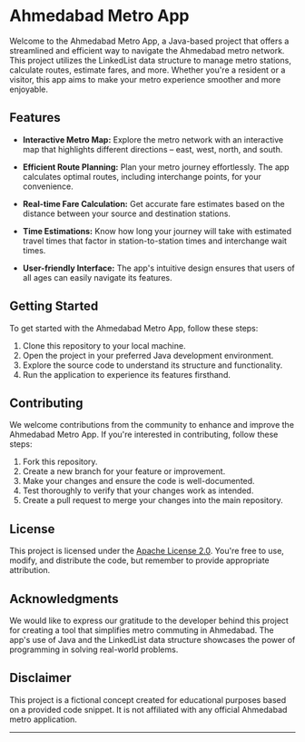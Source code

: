 # Ahmedabad Metro App

Welcome to the Ahmedabad Metro App, a Java-based project that offers a streamlined and efficient way to navigate the Ahmedabad metro network. This project utilizes the LinkedList data structure to manage metro stations, calculate routes, estimate fares, and more. Whether you're a resident or a visitor, this app aims to make your metro experience smoother and more enjoyable.

## Features

- **Interactive Metro Map:** Explore the metro network with an interactive map that highlights different directions – east, west, north, and south.

- **Efficient Route Planning:** Plan your metro journey effortlessly. The app calculates optimal routes, including interchange points, for your convenience.

- **Real-time Fare Calculation:** Get accurate fare estimates based on the distance between your source and destination stations.

- **Time Estimations:** Know how long your journey will take with estimated travel times that factor in station-to-station times and interchange wait times.

- **User-friendly Interface:** The app's intuitive design ensures that users of all ages can easily navigate its features.

## Getting Started

To get started with the Ahmedabad Metro App, follow these steps:

1. Clone this repository to your local machine.
2. Open the project in your preferred Java development environment.
3. Explore the source code to understand its structure and functionality.
4. Run the application to experience its features firsthand.

## Contributing

We welcome contributions from the community to enhance and improve the Ahmedabad Metro App. If you're interested in contributing, follow these steps:

1. Fork this repository.
2. Create a new branch for your feature or improvement.
3. Make your changes and ensure the code is well-documented.
4. Test thoroughly to verify that your changes work as intended.
5. Create a pull request to merge your changes into the main repository.

## License

This project is licensed under the [Apache License 2.0](LICENSE). You're free to use, modify, and distribute the code, but remember to provide appropriate attribution.

## Acknowledgments

We would like to express our gratitude to the developer behind this project for creating a tool that simplifies metro commuting in Ahmedabad. The app's use of Java and the LinkedList data structure showcases the power of programming in solving real-world problems.

## Disclaimer

This project is a fictional concept created for educational purposes based on a provided code snippet. It is not affiliated with any official Ahmedabad metro application.

---
